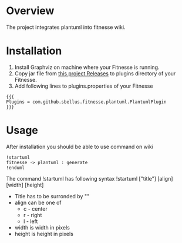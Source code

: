 # Overview

The project integrates plantuml into fitnesse wiki.

# Installation

1. Install Graphviz on machine where your Fitnesse is running.
2. Copy jar file from [this project Releases](https://github.com/sbellus/fitnesse-plantuml-plugin/releases) to plugins directory of your Fitnesse.
3. Add following lines to plugins.properties of your Fitnesse
```
{{{
Plugins = com.github.sbellus.fitnesse.plantuml.PlantumlPlugin
}}} 
```

# Usage

After installation you should be able to use command on wiki
```
!startuml
fitnesse -> plantuml : generate
!enduml
```

The command !startuml has following syntax !startuml ["title"] [align] [width] [height]
* Title has to be surronded by "" 
* align can be one of
  * c - center
  * r - right
  * l - left
* width is width in pixels 
* height is height in pixels

